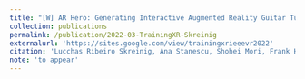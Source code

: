```yaml
---
title: "[W] AR Hero: Generating Interactive Augmented Reality Guitar Tutorials"
collection: publications
permalink: /publication/2022-03-TrainingXR-Skreinig
externalurl: 'https://sites.google.com/view/trainingxrieeevr2022'
citation: 'Lucchas Ribeiro Skreinig, Ana Stanescu, Shohei Mori, Frank Heyen, Peter Mohr, Michael Sedlmair, Dieter Schmalstieg, and Denis Kalkofen, &quot;AR Hero: Generating Interactive Augmented Reality Guitar Tutorials,&quot; <i>Proc. IEEE Virtual Reality, Annual Workshop on 3D Content Creation for Simulated Training in eXtended Reality (TrainingXR)</i> (2022.03)'
note: 'to appear'
---
```


<!--
externalurl: 'url'
paperurl: 'url'
youtubeurl: 'url'
presentationurl: 'url'
githuburl: 'url'
note: blah blah
-->
